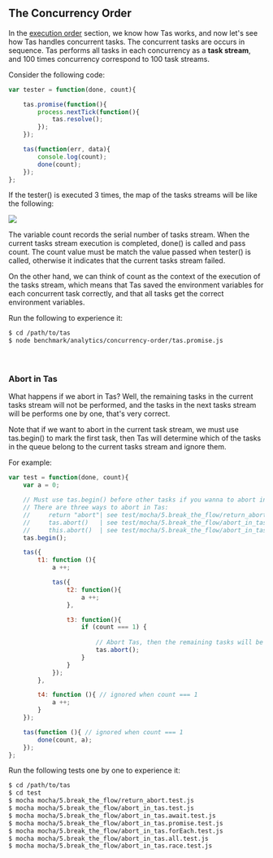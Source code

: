
## The Concurrency Order

In the [execution order](./execution-order.md) section, we know how Tas works, and now let's see how Tas handles concurrent tasks. The concurrent tasks are occurs in sequence. Tas performs all tasks in each concurrency as a **task stream**, and 100 times concurrency correspond to 100 task streams. 

Consider the following code:

```js
var tester = function(done, count){

    tas.promise(function(){
        process.nextTick(function(){
            tas.resolve();
        });
    });

    tas(function(err, data){
        console.log(count);
        done(count);
    });
};
```

If the tester() is executed 3 times, the map of the tasks streams will be like the following:

![](https://raw.githubusercontent.com/tasjs/tas/master/benchmark/analytics/concurrency-order/__res/concurrency-order.png)

The variable count records the serial number of tasks stream. When the current tasks stream execution is completed, done() is called and pass count. The count value must be match the value passed when tester() is called, otherwise it indicates that the current tasks stream failed.

On the other hand, we can think of count as the context of the execution of the tasks stream, which means that Tas saved the environment variables for each concurrent task correctly, and that all tasks get the correct environment variables. 

Run the following to experience it:

```bash
$ cd /path/to/tas
$ node benchmark/analytics/concurrency-order/tas.promise.js
```

　

### Abort in Tas

What happens if we abort in Tas? Well, the remaining tasks in the current tasks stream will not be performed, and the tasks in the next tasks stream will be performs one by one, that's very correct.

Note that if we want to abort in the current task stream, we must use tas.begin() to mark the first task, then Tas will determine which of the tasks in the queue belong to the current tasks stream and ignore them. 

For example:

```js
var test = function(done, count){
    var a = 0;

    // Must use tas.begin() before other tasks if you wanna to abort in Tas.
    // There are three ways to abort in Tas:
    //     return "abort"| see test/mocha/5.break_the_flow/return_abort.test.js
    //     tas.abort()   | see test/mocha/5.break_the_flow/abort_in_tas.await.test.js
    //     this.abort()  | see test/mocha/5.break_the_flow/abort_in_tas.all.test.js
    tas.begin();

    tas({
        t1: function (){
            a ++;

            tas({
                t2: function(){
                    a ++;
                },

                t3: function(){
                    if (count === 1) {
                      
                        // Abort Tas, then the remaining tasks will be ignored.
                        tas.abort();
                    }
                }
            });
        },

        t4: function (){ // ignored when count === 1
            a ++;
        }
    });

    tas(function (){ // ignored when count === 1
        done(count, a);
    });
};
```

Run the following tests one by one to experience it:

```bash
$ cd /path/to/tas
$ cd test
$ mocha mocha/5.break_the_flow/return_abort.test.js
$ mocha mocha/5.break_the_flow/abort_in_tas.test.js
$ mocha mocha/5.break_the_flow/abort_in_tas.await.test.js
$ mocha mocha/5.break_the_flow/abort_in_tas.promise.test.js
$ mocha mocha/5.break_the_flow/abort_in_tas.forEach.test.js
$ mocha mocha/5.break_the_flow/abort_in_tas.all.test.js
$ mocha mocha/5.break_the_flow/abort_in_tas.race.test.js
```

